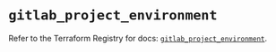 # `gitlab_project_environment`

Refer to the Terraform Registry for docs: [`gitlab_project_environment`](https://registry.terraform.io/providers/gitlabhq/gitlab/18.2.0/docs/resources/project_environment).
